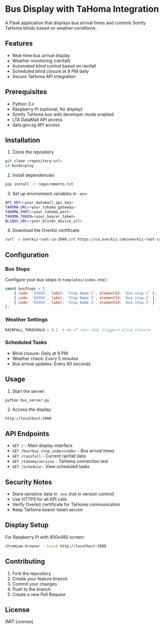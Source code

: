 # Bus Display with TaHoma Integration

A Flask application that displays bus arrival times and controls Somfy TaHoma blinds based on weather conditions.

## Features
- Real-time bus arrival display
- Weather monitoring (rainfall)
- Automated blind control based on rainfall
- Scheduled blind closure at 9 PM daily
- Secure TaHoma API integration

## Prerequisites
- Python 3.x
- Raspberry Pi (optional, for display)
- Somfy TaHoma box with developer mode enabled
- LTA DataMall API access
- data.gov.sg API access

## Installation

1. Clone the repository
```bash
git clone <repository-url>
cd busdisplay
```

2. Install dependencies
```bash
pip install -r requirements.txt
```

3. Set up environment variables in `.env`:
```bash
API_KEY=<your_datamall_api_key>
TAHOMA_URL=<your_tahoma_gateway>
TAHOMA_PORT=<your_tahoma_port>
TAHOMA_TOKEN=<your_bearer_token>
BLINDS_URL=<your_blinds_device_url>
```

4. Download the Overkiz certificate:
```bash
curl -o overkiz-root-ca-2048.crt https://ca.overkiz.com/overkiz-root-ca-2048.crt
```

## Configuration

### Bus Stops
Configure your bus stops in `templates/index.html`:
```javascript
const busStops = [
    { code: 'XXXXX', label: 'Stop Name 1', elementId: 'bus-stop-1' },
    { code: 'XXXXX', label: 'Stop Name 2', elementId: 'bus-stop-2' },
    { code: 'XXXXX', label: 'Stop Name 3', elementId: 'bus-stop-3' }
];
```

### Weather Settings
```python
RAINFALL_THRESHOLD = 0.2  # mm of rain that triggers blind closure
```

### Scheduled Tasks
- Blind closure: Daily at 9 PM
- Weather check: Every 5 minutes
- Bus arrival updates: Every 60 seconds

## Usage

1. Start the server:
```bash
python bus_server.py
```

2. Access the display:
```
http://localhost:3888
```

## API Endpoints

- `GET /` - Main display interface
- `GET /bus?bus_stop_code=<code>` - Bus arrival times
- `GET /rainfall` - Current rainfall data
- `GET /tahoma/version` - TaHoma connection test
- `GET /schedule` - View scheduled tasks

## Security Notes

- Store sensitive data in `.env` (not in version control)
- Use HTTPS for all API calls
- Verify Overkiz certificate for TaHoma communication
- Keep TaHoma bearer token secure

## Display Setup

For Raspberry Pi with 800x480 screen:
```bash
chromium-browser --kiosk http://localhost:3888
```

## Contributing
1. Fork the repository
2. Create your feature branch
3. Commit your changes
4. Push to the branch
5. Create a new Pull Request

## License
[MIT License]
